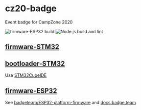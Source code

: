 # cz20-badge
Event badge for CampZone 2020

![firmware-ESP32 build](https://github.com/tjclement/cz20-badge/workflows/firmware-ESP32%20build/badge.svg)
![Node.js build and lint](https://github.com/tjclement/cz20-badge/workflows/Node.js%20build%20and%20lint/badge.svg)

## [firmware-STM32](firmware-STM32)
## [bootloader-STM32](bootloader-STM32)

Use [STM32CubeIDE](https://www.st.com/en/development-tools/stm32cubeide.html)

## [firmware-ESP32](firmware-ESP32)

See [badgeteam/ESP32-platform-firmware](https://github.com/badgeteam/ESP32-platform-firmware) and [docs.badge.team](https://docs.badge.team/)
